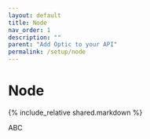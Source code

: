 ```yaml
---
layout: default
title: Node
nav_order: 1
description: ""
parent: "Add Optic to your API"
permalink: /setup/node
---
```


# Node

{% include_relative shared.markdown %}


ABC

